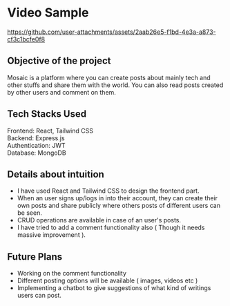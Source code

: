 # Video Sample

https://github.com/user-attachments/assets/2aab26e5-f1bd-4e3a-a873-cf3c1bcfe0f8

## Objective of the project
Mosaic is a platform where you can create posts about mainly tech and other stuffs and share them with the world. You can also read posts created by other users and comment on them.

## Tech Stacks Used
Frontend: React, Tailwind CSS <br/>
Backend: Express.js <br/>
Authentication: JWT <br/>
Database: MongoDB <br/>

## Details about intuition
<ul type="bullet">
  <li>I have used React and Tailwind CSS to design the frontend part.</li>
  <li>When an user signs up/logs in into their account, they can create their own posts and share publicly where others posts of different users can be seen.</li>
  <li>CRUD operations are available in case of an user's posts.</li>
  <li>I have tried to add a comment functionality also ( Though it needs massive improvement ).</li>
</ul>

## Future Plans
<ul type="bullet">
  <li>Working on the comment functionality</li>
  <li>Different posting options will be available ( images, videos etc )</li>
  <li>Implementing a chatbot to give suggestions of what kind of writings users can post.</li>
</ul>
